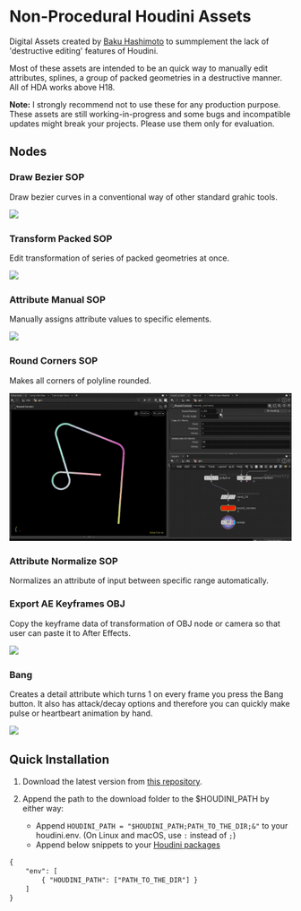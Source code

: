 # Non-Procedural Houdini Assets

Digital Assets created by [Baku Hashimoto](https://baku89.com) to summplement the lack of 'destructive editing' features of Houdini.

Most of these assets are intended to be an quick way to manually edit attributes, splines, a group of packed geometries in a destructive manner. All of HDA works above H18.

**Note:** I strongly recommend not to use these for any production purpose. These assets are still working-in-progress and some bugs and incompatible updates might break your projects. Please use them only for evaluation.

## Nodes

### Draw Bezier SOP

Draw bezier curves in a conventional way of other standard grahic tools.

![](./previews/draw_bezier.gif)

<!--
### Draw Polyline SOP

Similar to Draw Bezier SOP but only can draw polylines. Instead, the SOP can draw over and modify the input polylines and also allows multiple vertices per point. (This is especially buggy)
-->

### Transform Packed SOP

Edit transformation of series of packed geometries at once.

![](./previews/transform_packed.gif)

### Attribute Manual SOP

Manually assigns attribute values to specific elements.

![](./previews/attrib_manual.gif)

### Round Corners SOP

Makes all corners of polyline rounded.

![](./previews/round_corners.gif)

### Attribute Normalize SOP

Normalizes an attribute of input between specific range automatically.

### Export AE Keyframes OBJ

Copy the keyframe data of transformation of OBJ node or camera so that user can paste it to After Effects.

![](./previews/export_ae_keyframes.gif)

### Bang

Creates a detail attribute which turns 1 on every frame you press the Bang button. It also has attack/decay options and therefore you can quickly make pulse or heartbeart animation by hand.

![](./previews/bang.gif)

## Quick Installation

1. Download the latest version from [this repository](https://github.com/baku89/baku-hda/archive/master.zip).
1. Append the path to the download folder to the \$HOUDINI_PATH by either way:

   - Append `HOUDINI_PATH = "$HOUDINI_PATH;PATH_TO_THE_DIR;&"` to your houdini.env. (On Linux and macOS, use `:` instead of `;`)
   - Append below snippets to your [Houdini packages](https://www.sidefx.com/docs/houdini/ref/plugins.html)

```
{
	"env": [
		{ "HOUDINI_PATH": ["PATH_TO_THE_DIR"] }
	]
}
```

